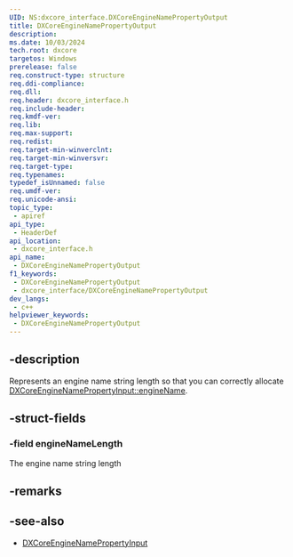 ```yaml
---
UID: NS:dxcore_interface.DXCoreEngineNamePropertyOutput
title: DXCoreEngineNamePropertyOutput
description: 
ms.date: 10/03/2024
tech.root: dxcore
targetos: Windows
prerelease: false
req.construct-type: structure
req.ddi-compliance: 
req.dll: 
req.header: dxcore_interface.h
req.include-header: 
req.kmdf-ver: 
req.lib: 
req.max-support: 
req.redist: 
req.target-min-winverclnt: 
req.target-min-winversvr: 
req.target-type: 
req.typenames: 
typedef_isUnnamed: false
req.umdf-ver: 
req.unicode-ansi: 
topic_type:
 - apiref
api_type:
 - HeaderDef
api_location:
 - dxcore_interface.h
api_name:
 - DXCoreEngineNamePropertyOutput
f1_keywords:
 - DXCoreEngineNamePropertyOutput
 - dxcore_interface/DXCoreEngineNamePropertyOutput
dev_langs:
 - c++
helpviewer_keywords:
 - DXCoreEngineNamePropertyOutput
---
```


## -description

Represents an engine name string length so that you can correctly allocate [DXCoreEngineNamePropertyInput::engineName](./ns-dxcore_interface-dxcoreenginenamepropertyinput.md).

## -struct-fields

### -field engineNameLength

The engine name string length

## -remarks

## -see-also

* [DXCoreEngineNamePropertyInput](./ns-dxcore_interface-dxcoreenginenamepropertyinput.md)
